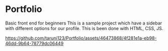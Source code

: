 # Portfolio
Basic front end for beginners
This is a sample project which have a sidebar with different options for our profile.
This is been done with HTML, CSS, JS.

https://github.com/taruni123/Portfolio/assets/46473868/4f281e1a-eb98-46dd-9b64-78779dc06449

